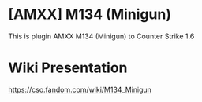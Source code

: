 # [AMXX] M134 (Minigun)
This is plugin AMXX M134 (Minigun) to Counter Strike 1.6
# Wiki Presentation
https://cso.fandom.com/wiki/M134_Minigun
